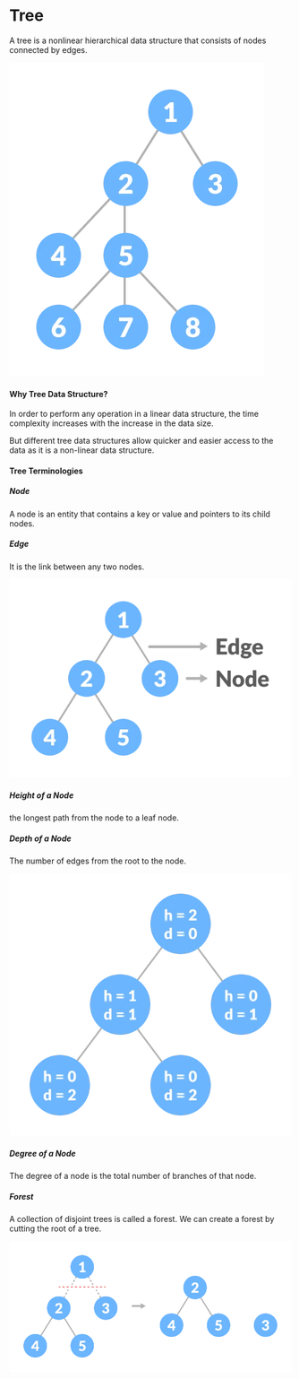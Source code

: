 # Tree

A tree is a nonlinear hierarchical data structure that consists of nodes connected by edges.

![Image](./img/tree_0.webp)

#### Why Tree Data Structure?

In order to perform any operation in a linear data structure, the time complexity increases with the increase in the data size.

But different tree data structures allow quicker and easier access to the data as it is a non-linear data structure.

#### Tree Terminologies

##### Node

A node is an entity that contains a key or value and pointers to its child nodes.

##### Edge

It is the link between any two nodes.

![Image](./img/tree_1.webp)

##### Height of a Node

the longest path from the node to a leaf node.

##### Depth of a Node

The number of edges from the root to the node.

![Image](./img/tree_2.webp)

##### Degree of a Node

The degree of a node is the total number of branches of that node.

##### Forest

A collection of disjoint trees is called a forest. We can create a forest by cutting the root of a tree.

![Image](./img/tree_3.webp)
